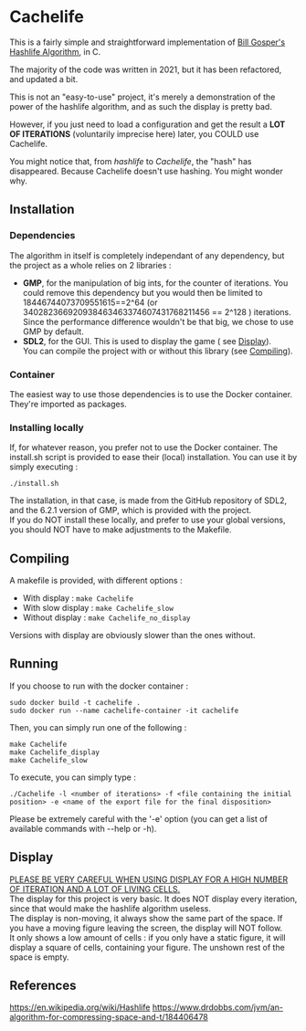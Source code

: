 # Cachelife

This is a fairly simple and straightforward implementation of [Bill Gosper's Hashlife Algorithm](https://en.wikipedia.org/wiki/Hashlife), in C.

The majority of the code was written in 2021, but it has been refactored, and updated a bit.

This is not an "easy-to-use" project, it's merely a demonstration of the power of the hashlife algorithm, and as such the display is pretty bad.

However, if you just need to load a configuration and get the result a **LOT OF ITERATIONS** (voluntarily imprecise here) later, you COULD use Cachelife.

You might notice that, from *hashlife* to *Cachelife*, the "hash" has disappeared. Because Cachelife doesn't use hashing. You might wonder why.

## Installation
### Dependencies
The algorithm in itself is completely independant of any dependency, but the project as a whole relies on 2 libraries : 
 * **GMP**, for the manipulation of big ints, for the counter of iterations. You could remove this dependency but you would then be limited to 18446744073709551615==2^64 (or 340282366920938463463374607431768211456 == 2^128 ) iterations.<br>
 Since the performance difference wouldn't be that big, we chose to use GMP by default.
 * **SDL2**, for the GUI. This is used to display the game ( see [Display](##Display)). <br>
 You can compile the project with or without this library (see [Compiling](##Compiling)).

### Container
The easiest way to use those dependencies is to use the Docker container. They're imported as packages.

### Installing locally
If, for whatever reason, you prefer not to use the Docker container.
The install.sh script is provided to ease their (local) installation. You can use it by simply executing : 
```
./install.sh
```
The installation, in that case, is made from the GitHub repository of SDL2, and the 6.2.1 version of GMP, which is provided with the project.<br>
If you do NOT install these locally, and prefer to use your global versions, you should NOT have to make adjustments to the Makefile.



## Compiling
A makefile is provided, with different options : 
 * With display : ```make Cachelife```  
 * With slow display : ```make Cachelife_slow``` 
 * Without display : ```make Cachelife_no_display```

Versions with display are obviously slower than the ones without. 

## Running
If you choose to run with the docker container : 
```
sudo docker build -t cachelife .
sudo docker run --name cachelife-container -it cachelife
```
Then, you can simply run one of the following : 
```
make Cachelife
make Cachelife_display
make Cachelife_slow
```

To execute, you can simply type : 
```
./Cachelife -l <number of iterations> -f <file containing the initial position> -e <name of the export file for the final disposition>
```
Please be extremely careful with the '-e' option
(you can get a list of available commands with --help or -h).


## Display
<u>PLEASE BE VERY CAREFUL WHEN USING DISPLAY FOR A HIGH NUMBER OF ITERATION AND A LOT OF LIVING CELLS.</u><br>
The display for this project is very basic.
It does NOT display every iteration, since that would make the hashlife algorithm useless.<br>
The display is non-moving, it always show the same part of the space. 
If you have a moving figure leaving the screen, the display will NOT follow.<br>
It only shows a low amount of cells : if you only have a static figure, it will display a square of cells, containing your figure. The unshown rest of the space is empty.


## References
https://en.wikipedia.org/wiki/Hashlife
https://www.drdobbs.com/jvm/an-algorithm-for-compressing-space-and-t/184406478